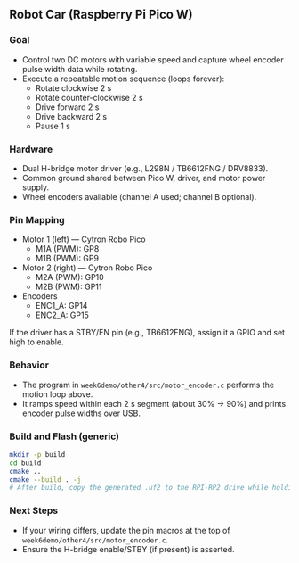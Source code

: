 ## Robot Car (Raspberry Pi Pico W)

### Goal
- Control two DC motors with variable speed and capture wheel encoder pulse width data while rotating.
- Execute a repeatable motion sequence (loops forever):
  - Rotate clockwise 2 s
  - Rotate counter-clockwise 2 s
  - Drive forward 2 s
  - Drive backward 2 s
  - Pause 1 s

### Hardware
- Dual H-bridge motor driver (e.g., L298N / TB6612FNG / DRV8833).
- Common ground shared between Pico W, driver, and motor power supply.
- Wheel encoders available (channel A used; channel B optional).

### Pin Mapping
- Motor 1 (left) — Cytron Robo Pico
  - M1A (PWM): GP8
  - M1B (PWM): GP9
- Motor 2 (right) — Cytron Robo Pico
  - M2A (PWM): GP10
  - M2B (PWM): GP11
- Encoders
  - ENC1_A: GP14
  - ENC2_A: GP15

If the driver has a STBY/EN pin (e.g., TB6612FNG), assign it a GPIO and set high to enable.

### Behavior
- The program in `week6demo/other4/src/motor_encoder.c` performs the motion loop above.
- It ramps speed within each 2 s segment (about 30% → 90%) and prints encoder pulse widths over USB.

### Build and Flash (generic)
```bash
mkdir -p build
cd build
cmake ..
cmake --build . -j
# After build, copy the generated .uf2 to the RPI-RP2 drive while holding BOOTSEL
```

### Next Steps
- If your wiring differs, update the pin macros at the top of `week6demo/other4/src/motor_encoder.c`.
- Ensure the H-bridge enable/STBY (if present) is asserted.


